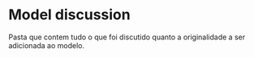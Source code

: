 # Model discussion

Pasta que contem tudo o que foi discutido quanto a originalidade a ser adicionada ao modelo.
